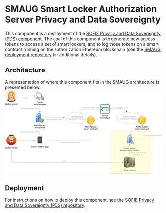 # SMAUG Smart Locker Authorization Server Privacy and Data Sovereignty

This component is a deployment of the [SOFIE Privacy and Data Sovereignty (PDS) component](https://github.com/SOFIE-project/Privacy-and-Data-Sovereignty). The goal of this component is to generate new access tokens to access a set of smart lockers, and to log those tokens on a smart contract running on the authorization Ethereum blockchain (see the [SMAUG deployment repository](https://github.com/SOFIE-project/SMAUG-Deployment) for additional details).

## Architecture

A representation of where this component fits in the SMAUG architecture is presented below.
<img src="./doc/SMAUG_Architecture.png">

## Deployment

For instructions on how to deploy this component, see the [SOFIE Privacy and Data Sovereignty (PDS) repository](https://github.com/SOFIE-project/Privacy-and-Data-Sovereignty).
